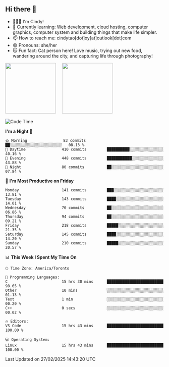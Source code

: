 ## Hi there 👋

<!--
**xinyue296/xinyue296** is a ✨ _special_ ✨ repository because its `README.md` (this file) appears on your GitHub profile.

Here are some ideas to get you started:

- 🔭 I’m currently working on ...
- 🌱 I’m currently learning ...
- 👯 I’m looking to collaborate on ...
- 🤔 I’m looking for help with ...
- 💬 Ask me about ...
- 📫 How to reach me: ...
- 😄 Pronouns: ...
- ⚡ Fun fact: ...
-->
- 👩🏻‍💻 I'm Cindy!
- 🌱 Currently learning: Web development, cloud hosting, computer graphics, computer system and building things that make life simpler.
- 📫 How to reach me: cindytao[dot]xy[at]outlook[dot]com
- 😄 Pronouns: she/her
- 🐱 Fun fact: Cat person here! Love music, trying out new food, wandering around the city, and capturing life through photography!

<!--Github Status: start-->
<div align="left">
  <img height="160em" src="https://github-readme-stats-topaz-two-25.vercel.app/api?username=xinyue296&theme=react&show_icons=true&count_private=true&include_orgs=true&hide=contribs,issues" />
    &nbsp;&nbsp;&nbsp;
  <img height="160em" src="https://github-readme-stats-cindy-taos-projects.vercel.app/api/top-langs/?username=xinyue296&theme=react&count_private=true&include_orgs=true&layout=compact" />
</div>
<!-- Github Status: end-->

<!--START_SECTION:waka-->
![Code Time](http://img.shields.io/badge/Code%20Time-250%20hrs-blue)

**I'm a Night 🦉** 

```text
🌞 Morning                83 commits          ██░░░░░░░░░░░░░░░░░░░░░░░   08.13 % 
🌆 Daytime                410 commits         ██████████░░░░░░░░░░░░░░░   40.16 % 
🌃 Evening                448 commits         ███████████░░░░░░░░░░░░░░   43.88 % 
🌙 Night                  80 commits          ██░░░░░░░░░░░░░░░░░░░░░░░   07.84 % 
```
📅 **I'm Most Productive on Friday** 

```text
Monday                   141 commits         ███░░░░░░░░░░░░░░░░░░░░░░   13.81 % 
Tuesday                  143 commits         ████░░░░░░░░░░░░░░░░░░░░░   14.01 % 
Wednesday                70 commits          ██░░░░░░░░░░░░░░░░░░░░░░░   06.86 % 
Thursday                 94 commits          ██░░░░░░░░░░░░░░░░░░░░░░░   09.21 % 
Friday                   218 commits         █████░░░░░░░░░░░░░░░░░░░░   21.35 % 
Saturday                 145 commits         ████░░░░░░░░░░░░░░░░░░░░░   14.20 % 
Sunday                   210 commits         █████░░░░░░░░░░░░░░░░░░░░   20.57 % 
```


📊 **This Week I Spent My Time On** 

```text
🕑︎ Time Zone: America/Toronto

💬 Programming Languages: 
C                        15 hrs 30 mins      █████████████████████████   98.65 % 
Other                    10 mins             ░░░░░░░░░░░░░░░░░░░░░░░░░   01.13 % 
Text                     1 min               ░░░░░░░░░░░░░░░░░░░░░░░░░   00.20 % 
C++                      0 secs              ░░░░░░░░░░░░░░░░░░░░░░░░░   00.02 % 

🔥 Editors: 
VS Code                  15 hrs 43 mins      █████████████████████████   100.00 % 

💻 Operating System: 
Linux                    15 hrs 43 mins      █████████████████████████   100.00 % 
```


 Last Updated on 27/02/2025 14:43:20 UTC
<!--END_SECTION:waka-->
